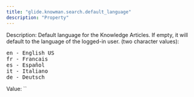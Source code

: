 ```yaml
---
title: "glide.knowman.search.default_language"
description: "Property"
---
```


Description: Default language for the Knowledge Articles. If empty, it will default to the language of the logged-in user. (two character values):

<pre>
en - English US
fr - Francais
es - Español
it - Italiano
de - Deutsch
</pre>

Value: ``